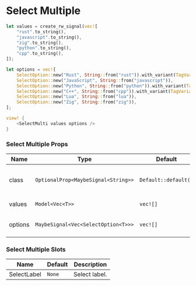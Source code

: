 # Select Multiple

```rust demo
let values = create_rw_signal(vec![
    "rust".to_string(),
    "javascript".to_string(),
    "zig".to_string(),
    "python".to_string(),
    "cpp".to_string(),
]);

let options = vec![
    SelectOption::new("Rust", String::from("rust")).with_variant(TagVariant::Success),
    SelectOption::new("JavaScript", String::from("javascript")),
    SelectOption::new("Python", String::from("python")).with_variant(TagVariant::Warning),
    SelectOption::new("C++", String::from("cpp")).with_variant(TagVariant::Error),
    SelectOption::new("Lua", String::from("lua")),
    SelectOption::new("Zig", String::from("zig")),
];

view! {
    <SelectMulti values options />
}
```

### Select Multiple Props

| Name    | Type                                | Default              | Description                               |
| ------- | ----------------------------------- | -------------------- | ----------------------------------------- |
| class   | `OptionalProp<MaybeSignal<String>>` | `Default::default()` | Addtional classes for the select element. |
| values  | `Model<Vec<T>>`                     | `vec![]`             | Checked values.                           |
| options | `MaybeSignal<Vec<SelectOption<T>>>` | `vec![]`             | Options that can be selected.             |

### Select Multiple Slots

| Name        | Default | Description   |
| ----------- | ------- | ------------- |
| SelectLabel | `None`  | Select label. |
